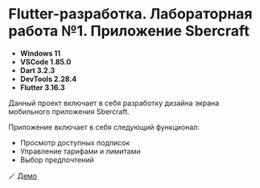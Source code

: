 # Flutter-разработка. Лабораторная работа №1. Приложение Sbercraft

- **Windows 11**
- **VSCode 1.85.0**
- **Dart 3.2.3**
- **DevTools 2.28.4**
- **Flutter 3.16.3**

Данный проект включает в себя разработку дизайна экрана мобильного приложения Sbercraft.

Приложение включает в себя следующий функционал:

- Просмотр доступных подписок
- Управление тарифами и лимитами
- Выбор предпочтений

🪄 [Демо](https://drive.google.com/file/d/1gSHZDR-nnVn2lM9DhNmSra6bDUQKpnrT/view?usp=sharing)
